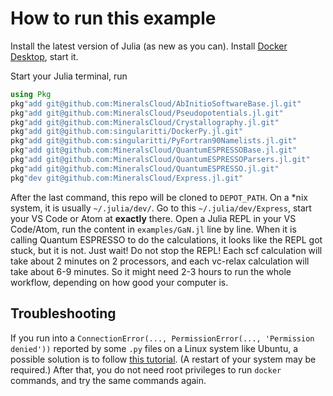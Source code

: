 # How to run this example

Install the latest version of Julia (as new as you can).
Install [Docker Desktop](https://docs.docker.com/docker-for-mac/install/), start it.

Start your Julia terminal, run

```julia
using Pkg
pkg"add git@github.com:MineralsCloud/AbInitioSoftwareBase.jl.git"
pkg"add git@github.com:MineralsCloud/Pseudopotentials.jl.git"
pkg"add git@github.com:MineralsCloud/Crystallography.jl.git"
pkg"add git@github.com:singularitti/DockerPy.jl.git"
pkg"add git@github.com:singularitti/PyFortran90Namelists.jl.git"
pkg"add git@github.com:MineralsCloud/QuantumESPRESSOBase.jl.git"
pkg"add git@github.com:MineralsCloud/QuantumESPRESSOParsers.jl.git"
pkg"add git@github.com:MineralsCloud/QuantumESPRESSO.jl.git"
pkg"dev git@github.com:MineralsCloud/Express.jl.git"
```

After the last command, this repo will be cloned to `DEPOT_PATH`. On a *nix system, it is
usually `~/.julia/dev/`. Go to this `~/.julia/dev/Express`, start your VS Code or Atom at
**exactly** there. Open a Julia REPL in your VS Code/Atom, run the content in
`examples/GaN.jl` line by line. When it is calling Quantum ESPRESSO to do the calculations,
it looks like the REPL got stuck, but it is not. Just wait! Do not stop the REPL! Each scf
calculation will take about 2 minutes on 2 processors, and each vc-relax calculation will
take about 6-9 minutes. So it might need 2-3 hours to run the whole workflow, depending on
how good your computer is.

## Troubleshooting

If you run into a `ConnectionError(..., PermissionError(..., 'Permission denied'))` reported
by some `.py` files on a Linux system like Ubuntu, a possible solution is to follow
[this tutorial](https://docs.docker.com/engine/install/linux-postinstall/#manage-docker-as-a-non-root-user).
(A restart of your system may be required.) After that, you do not need root privileges to
run `docker` commands, and try the same commands again.

